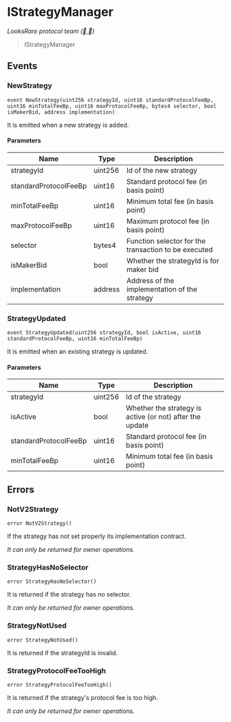 # IStrategyManager

_LooksRare protocol team (👀,💎)_

> IStrategyManager

## Events

### NewStrategy

```solidity
event NewStrategy(uint256 strategyId, uint16 standardProtocolFeeBp, uint16 minTotalFeeBp, uint16 maxProtocolFeeBp, bytes4 selector, bool isMakerBid, address implementation)
```

It is emitted when a new strategy is added.

#### Parameters

| Name                  | Type    | Description                                          |
| --------------------- | ------- | ---------------------------------------------------- |
| strategyId            | uint256 | Id of the new strategy                               |
| standardProtocolFeeBp | uint16  | Standard protocol fee (in basis point)               |
| minTotalFeeBp         | uint16  | Minimum total fee (in basis point)                   |
| maxProtocolFeeBp      | uint16  | Maximum protocol fee (in basis point)                |
| selector              | bytes4  | Function selector for the transaction to be executed |
| isMakerBid            | bool    | Whether the strategyId is for maker bid              |
| implementation        | address | Address of the implementation of the strategy        |

### StrategyUpdated

```solidity
event StrategyUpdated(uint256 strategyId, bool isActive, uint16 standardProtocolFeeBp, uint16 minTotalFeeBp)
```

It is emitted when an existing strategy is updated.

#### Parameters

| Name                  | Type    | Description                                              |
| --------------------- | ------- | -------------------------------------------------------- |
| strategyId            | uint256 | Id of the strategy                                       |
| isActive              | bool    | Whether the strategy is active (or not) after the update |
| standardProtocolFeeBp | uint16  | Standard protocol fee (in basis point)                   |
| minTotalFeeBp         | uint16  | Minimum total fee (in basis point)                       |

## Errors

### NotV2Strategy

```solidity
error NotV2Strategy()
```

If the strategy has not set properly its implementation contract.

_It can only be returned for owner operations._

### StrategyHasNoSelector

```solidity
error StrategyHasNoSelector()
```

It is returned if the strategy has no selector.

_It can only be returned for owner operations._

### StrategyNotUsed

```solidity
error StrategyNotUsed()
```

It is returned if the strategyId is invalid.

### StrategyProtocolFeeTooHigh

```solidity
error StrategyProtocolFeeTooHigh()
```

It is returned if the strategy&#39;s protocol fee is too high.

_It can only be returned for owner operations._
